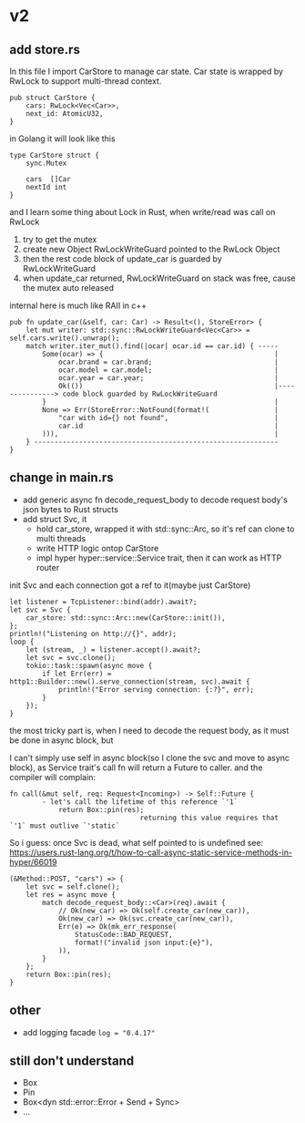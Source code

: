 # v2
## add store.rs
In this file I import CarStore to manage car state. Car state is wrapped by RwLock to support multi-thread context.
```
pub struct CarStore {
    cars: RwLock<Vec<Car>>,
    next_id: AtomicU32,
}
```
in Golang it will look like this
```
type CarStore struct {
	sync.Mutex

	cars  []Car
	nextId int
}
```
and I learn some thing about Lock in Rust, when write/read was call on RwLock
1. try to get the mutex
2. create new Object RwLockWriteGuard pointed to the RwLock Object
3. then the rest code block of update_car is guarded by RwLockWriteGuard
4. when update_car returned, RwLockWriteGuard on stack was free, cause the mutex auto released

internal here is much like RAII in c++

```
pub fn update_car(&self, car: Car) -> Result<(), StoreError> {
    let mut writer: std::sync::RwLockWriteGuard<Vec<Car>> = self.cars.write().unwrap();
    match writer.iter_mut().find(|ocar| ocar.id == car.id) { -----
        Some(ocar) => {                                          |
            ocar.brand = car.brand;                              |
            ocar.model = car.model;                              |
            ocar.year = car.year;                                |
            Ok(())                                               |---------------> code block guarded by RwLockWriteGuard
        }                                                        |
        None => Err(StoreError::NotFound(format!(                |
            "car with id={} not found",                          |
            car.id                                               |
        ))),                                                     |
    } ------------------------------------------------------------
}
```

## change in main.rs

- add generic async fn decode_request_body to decode request body's json bytes to Rust structs
- add struct Svc, it
  - hold car_store, wrapped it with std::sync::Arc, so it's ref can clone to multi threads
  - write HTTP logic ontop CarStore
  - impl hyper hyper::service::Service trait, then it can work as HTTP router

init Svc and each connection got a ref to it(maybe just CarStore)
```
let listener = TcpListener::bind(addr).await?;
let svc = Svc {
    car_store: std::sync::Arc::new(CarStore::init()),
};
println!("Listening on http://{}", addr);
loop {
    let (stream, _) = listener.accept().await?;
    let svc = svc.clone();
    tokio::task::spawn(async move {
        if let Err(err) = http1::Builder::new().serve_connection(stream, svc).await {
            println!("Error serving connection: {:?}", err);
        }
    });
}
```

the most tricky part is, when I need to decode the request body, as it must be done in async block, but 

I can't simply use self in async block(so I clone the svc and move to async block), as Service trait's call fn will return a Future to caller.
and the compiler will complain:
```
fn call(&mut self, req: Request<Incoming>) -> Self::Future {
        - let's call the lifetime of this reference `'1`
            return Box::pin(res);
                                returning this value requires that `'1` must outlive `'static`
```
So i guess: once Svc is dead, what self pointed to is undefined
see: https://users.rust-lang.org/t/how-to-call-async-static-service-methods-in-hyper/66019
                        
```
(&Method::POST, "cars") => {
    let svc = self.clone();
    let res = async move {
        match decode_request_body::<Car>(req).await {
            // Ok(new_car) => Ok(self.create_car(new_car)),
            Ok(new_car) => Ok(svc.create_car(new_car)),
            Err(e) => Ok(mk_err_response(
                StatusCode::BAD_REQUEST,
                format!("invalid json input:{e}"),
            )),
        }
    };
    return Box::pin(res);
}
```

## other
- add logging facade `log = "0.4.17"`

## still don't understand
- Box
- Pin
- Box<dyn std::error::Error + Send + Sync>
- ...